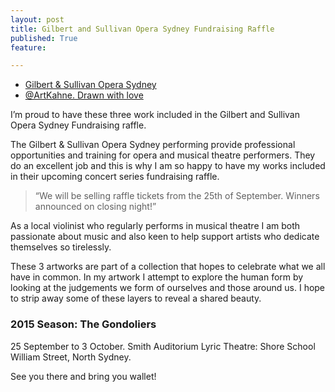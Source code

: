 ```yaml
---
layout: post
title: Gilbert and Sullivan Opera Sydney Fundraising Raffle
published: True
feature: 

---
```


*   [Gilbert & Sullivan Opera Sydney](http://www.gsosydney.com.au/)
*   [@ArtKahne. Drawn with love](https://www.facebook.com/artkahne)

I’m proud to have these three work included in the Gilbert and Sullivan Opera Sydney Fundraising raffle.

The Gilbert & Sullivan Opera Sydney performing provide professional opportunities and training for opera and musical theatre performers. They do an excellent job and this is why I am so happy to have my works included in their upcoming concert series fundraising raffle.

> “We will be selling raffle tickets from the 25th of September. Winners announced on closing night!”

As a local violinist who regularly performs in musical theatre I am both passionate about music and also keen to help support artists who dedicate themselves so tirelessly.

These 3 artworks are part of a collection that hopes to celebrate what we all have in common. In my artwork I attempt to explore the human form by looking at the judgements we form of ourselves and those around us. I hope to strip away some of these layers to reveal a shared beauty.

### 2015 Season: The Gondoliers

25 September to 3 October. Smith Auditorium Lyric Theatre: Shore School William Street, North Sydney.

See you there and bring you wallet!